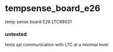 # tempsense_board_e26
temp sense board E26 LTC68031

### untested

tests spi communication with LTC at a minimal level
